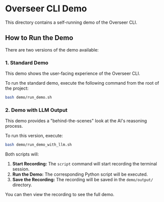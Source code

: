 # Overseer CLI Demo

This directory contains a self-running demo of the Overseer CLI.

## How to Run the Demo

There are two versions of the demo available:

### 1. Standard Demo

This demo shows the user-facing experience of the Overseer CLI.

To run the standard demo, execute the following command from the root of the project:

```bash
bash demo/run_demo.sh
```

### 2. Demo with LLM Output

This demo provides a "behind-the-scenes" look at the AI's reasoning process.

To run this version, execute:

```bash
bash demo/run_demo_with_llm.sh
```

Both scripts will:

1.  **Start Recording:** The `script` command will start recording the terminal session.
2.  **Run the Demo:** The corresponding Python script will be executed.
3.  **Save the Recording:** The recording will be saved in the `demo/output/` directory.

You can then view the recording to see the full demo.
